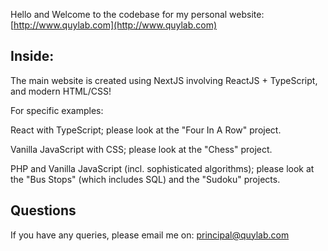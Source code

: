 Hello and Welcome to the codebase for my personal website: [http://www.quylab.com](http://www.quylab.com)

## Inside:

The main website is created using NextJS involving ReactJS + TypeScript, and modern HTML/CSS!

For specific examples:

React with TypeScript; please look at the "Four In A Row" project.

Vanilla JavaScript with CSS; please look at the "Chess" project.

PHP and Vanilla JavaScript (incl. sophisticated algorithms); please look at the "Bus Stops" (which includes SQL) and the "Sudoku" projects.

## Questions

If you have any queries, please email me on: [principal@quylab.com](mailto:principal@quylab.com)
